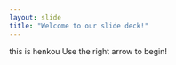 ```yaml
---
layout: slide
title: "Welcome to our slide deck!"
---
```

this is henkou
Use the right arrow to begin!
